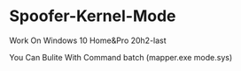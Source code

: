 # Spoofer-Kernel-Mode
Work On Windows 10 Home&amp;Pro 20h2-last

You Can Bulite With Command batch (mapper.exe mode.sys)
